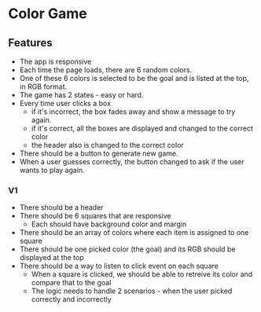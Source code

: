 # Color Game

## Features
* The app is responsive
* Each time the page loads, there are 6 random colors.
* One of these 6 colors is selected to be the goal and is listed at the top, in RGB format.
* The game has 2 states - easy or hard.
* Every time user clicks a box
    * if it's incorrect, the box fades away and show a message to try again.
    * if it's correct, all the boxes are displayed and changed to the correct color
    * the header also is changed to the correct color
* There should be a button to generate new game.
* When a user guesses correctly, the button changed to ask if the user wants to play again.

### V1 
* There should be a header
* There should be 6 squares that are responsive
    * Each should have background color and margin
* There should be an array of colors where each item is assigned to one square
* There should be one picked color (the goal) and its RGB should be displayed at the top
* There should be a way to listen to click event on each square
    * When a square is clicked, we should be able to retreive its color and compare that to the goal
    * The logic needs to handle 2 scenarios - when the user picked correctly and incorrectly

